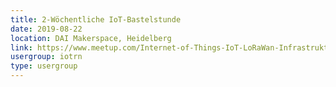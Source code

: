 ```yaml
---
title: 2-Wöchentliche IoT-Bastelstunde
date: 2019-08-22
location: DAI Makerspace, Heidelberg
link: https://www.meetup.com/Internet-of-Things-IoT-LoRaWan-Infrastruktur-4-RheinNeckar/events/cmbzlqyzlbdc/
usergroup: iotrn
type: usergroup
---
```

